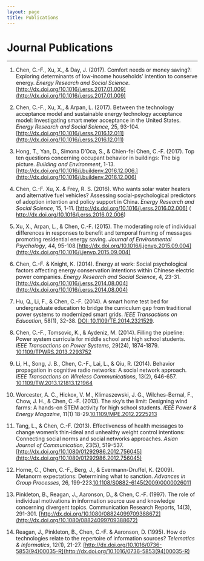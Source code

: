 ```yaml
---
layout: page
title: Publications
---
```

# Journal Publications #
<hr>

1. Chen, C.-F.,  Xu, X.,  & Day, J. (2017). Comfort needs or money saving?: Exploring determinants of low-income households’ intention to conserve energy. *Energy Research and Social Science*. [http://dx.doi.org/10.1016/j.erss.2017.01.009](http://dx.doi.org/10.1016/j.erss.2017.01.009)

2.  Chen, C.-F.,  Xu, X., & Arpan, L. (2017). Between the technology acceptance model and sustainable energy technology acceptance model: Investigating smart meter acceptance in the United States. *Energy Research and Social Science*, 25, 93-104. [http://dx.doi.org/10.1016/j.erss.2016.12.011](http://dx.doi.org/10.1016/j.erss.2016.12.011)

3.  Hong, T., Yan, D., Simona D’Oca, S., & Chien-fei Chen, C.-F. (2017).  Top ten questions concerning occupant behavior in buildings: The big picture. *Building and Environment*, 1-13. [http://dx.doi.org/10.1016/j.buildenv.2016.12.006.](http://dx.doi.org/10.1016/j.buildenv.2016.12.006)

4.  Chen, C.-F. Xu, X. & Frey, R. S. (2016). Who wants solar water heaters and alternative fuel vehicles? Assessing social-psychological predictors of adoption intention and policy support in China.  *Energy Research and Social Science*, 15, 1-11. [http://dx.doi.org/10.1016/j.erss.2016.02.006] ( http://dx.doi.org/10.1016/j.erss.2016.02.006)

5.  Xu, X., Arpan, L., & Chen, C.-F. (2015). The moderating role of individual differences in responses to benefit and temporal framing of messages promoting residential energy saving. *Journal of Environmental Psychology*, 44, 95-108.[http://dx.doi.org/10.1016/j.jenvp.2015.09.004](http://dx.doi.org/10.1016/j.jenvp.2015.09.004)

6.  Chen, C.-F. & Knight, K. (2014). Energy at work: Social psychological factors affecting energy conservation intentions within Chinese electric power companies. *Energy Research and Social Science*, 4, 23-31. [http://dx.doi.org/10.1016/j.erss.2014.08.004](http://dx.doi.org/10.1016/j.erss.2014.08.004)

7.  Hu, Q., Li, F., & Chen, C.-F. (2014). A smart home test bed for undergraduate education to bridge the curriculum gap from traditional power systems to modernized smart grids. *IEEE Transactions on Education*, 58(1), 32-38. [DOI: 10.1109/TE.2014.2321529](https://doi.org/10.1109/TE.2014.2321529).

8.  Chen, C.-F., Tomsovic, K., & Aydeniz, M. (2014). Filling the pipeline: Power system curricula for middle school and high school students. *IEEE Transactions on Power Systems*, 29(24),  1874-1879. [10.1109/TPWRS.2013.2293752](https://doi.org/10.1109/TPWRS.2013.2293752)

9.  Li, H., Song, J. B., Chen, C.-F., Lai, L., & Qiu, R. (2014). Behavior propagation in cognitive radio networks: A social network approach.  *IEEE Transactions on Wireless Communications*, 13(2), 646-657. [10.1109/TW.2013.121813.121964](https://doi.org/10.1109/TW.2013.121813.121964)

10.  Worcester, A. C., Hickox, V. M., Klimaszewski, J. G., Wilches-Bernal, F., Chow, J. H., & Chen, C.-F. (2013). The sky’s the limit: Designing wind farms: A hands-on STEM activity for high school students. *IEEE Power & Energy Magazine*, 11(1) 18-29.[10.1109/MPE.2012.2225213](https://doi.org/10.1109/MPE.2012.2225213)

11.  Tang, L., & Chen, C.-F. (2013). Effectiveness of health messages to change women’s thin-ideal and unhealthy weight control intentions: Connecting social norms and social networks approaches. *Asian Journal of Communication*, 23(5), 519-537. [http://dx.doi.org/10.1080/01292986.2012.756045](http://dx.doi.org/10.1080/01292986.2012.756045)

12.  Horne, C., Chen, C.-F., Berg, J., & Evermann-Druffel, K. (2009). Metanorm expectations: Determining what to sanction. *Advances in Group Processes*, 26, 199-223.[10.1108/S0882-6145(2009)0000026011](http://dx.doi.org/10.1108/S0882-6145(2009)0000026011)

13.  Pinkleton, B., Reagan, J., Aaronson, D., & Chen, C.-F. (1997). The role of individual motivations in information source use and knowledge concerning divergent topics. Communication Research Reports, 14(3), 291-301. [http://dx.doi.org/10.1080/08824099709388672](http://dx.doi.org/10.1080/08824099709388672)

14.  Reagan, J., Pinkleton, B., Chen, C.-F. & Aaronson, D. (1995). How do technologies relate   to the repertoire of information sources? *Telematics & Informatics*, 12(1), 21-27. [http://dx.doi.org/10.1016/0736-5853(94)00035-R](http://dx.doi.org/10.1016/0736-5853(94)00035-R)
